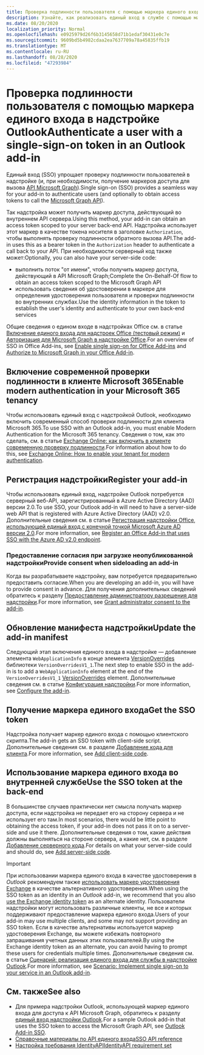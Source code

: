 ```yaml
---
title: Проверка подлинности пользователя с помощью маркера единого входа
description: Узнайте, как реализовать единый вход в службе с помощью маркера единого входа, предоставляемого надстройкой Outlook.
ms.date: 08/20/2020
localization_priority: Normal
ms.openlocfilehash: e0925979d26f6b3145658d71b1edaf30431e0c7e
ms.sourcegitcommit: 9609bd5b4982cdaa2ea7637709a78a45835ffb19
ms.translationtype: MT
ms.contentlocale: ru-RU
ms.lasthandoff: 08/28/2020
ms.locfileid: "47293984"
---
```

# <a name="authenticate-a-user-with-a-single-sign-on-token-in-an-outlook-add-in"></a><span data-ttu-id="46932-103">Проверка подлинности пользователя с помощью маркера единого входа в надстройке Outlook</span><span class="sxs-lookup"><span data-stu-id="46932-103">Authenticate a user with a single-sign-on token in an Outlook add-in</span></span>

<span data-ttu-id="46932-104">Единый вход (SSO) упрощает проверку подлинности пользователей в надстройке (и, при необходимости, получение маркеров доступа для вызова [API Microsoft Graph](/graph/overview)).</span><span class="sxs-lookup"><span data-stu-id="46932-104">Single sign-on (SSO) provides a seamless way for your add-in to authenticate users (and optionally to obtain access tokens to call the [Microsoft Graph API](/graph/overview)).</span></span>

<span data-ttu-id="46932-105">Так надстройка может получить маркер доступа, действующий во внутреннем API сервера.</span><span class="sxs-lookup"><span data-stu-id="46932-105">Using this method, your add-in can obtain an access token scoped to your server back-end API.</span></span> <span data-ttu-id="46932-106">Надстройка использует этот маркер в качестве токена носителя в заголовке `Authorization`, чтобы выполнять проверку подлинности обратного вызова API.</span><span class="sxs-lookup"><span data-stu-id="46932-106">The add-in uses this as a bearer token in the `Authorization` header to authenticate a call back to your API.</span></span> <span data-ttu-id="46932-107">При необходимости серверный код также может:</span><span class="sxs-lookup"><span data-stu-id="46932-107">Optionally, you can also have your server-side code:</span></span>

- <span data-ttu-id="46932-108">выполнить поток "от имени", чтобы получить маркер доступа, действующий в API Microsoft Graph;</span><span class="sxs-lookup"><span data-stu-id="46932-108">Complete the On-Behalf-Of flow to obtain an access token scoped to the Microsoft Graph API</span></span>
- <span data-ttu-id="46932-109">использовать сведения об удостоверении в маркере для определения удостоверения пользователя и проверки подлинности во внутренних службах.</span><span class="sxs-lookup"><span data-stu-id="46932-109">Use the identity information in the token to establish the user's identity and authenticate to your own back-end services</span></span>

<span data-ttu-id="46932-110">Общие сведения о едином входе в надстройках Office см. в статье [Включение единого входа для надстроек Office (тестовый режим)](../develop/sso-in-office-add-ins.md) и [Авторизация для Microsoft Graph в надстройке Office](../develop/authorize-to-microsoft-graph.md).</span><span class="sxs-lookup"><span data-stu-id="46932-110">For an overview of SSO in Office Add-ins, see [Enable single sign-on for Office Add-ins](../develop/sso-in-office-add-ins.md) and [Authorize to Microsoft Graph in your Office Add-in](../develop/authorize-to-microsoft-graph.md).</span></span>

## <a name="enable-modern-authentication-in-your-microsoft-365-tenancy"></a><span data-ttu-id="46932-111">Включение современной проверки подлинности в клиенте Microsoft 365</span><span class="sxs-lookup"><span data-stu-id="46932-111">Enable modern authentication in your Microsoft 365 tenancy</span></span>

<span data-ttu-id="46932-112">Чтобы использовать единый вход с надстройкой Outlook, необходимо включить современный способ проверки подлинности для клиента Microsoft 365.</span><span class="sxs-lookup"><span data-stu-id="46932-112">To use SSO with an Outlook add-in, you must enable Modern Authentication for the Microsoft 365 tenancy.</span></span> <span data-ttu-id="46932-113">Сведения о том, как это сделать, см. в статье [Exchange Online: как включить в клиенте современную проверку подлинности](https://social.technet.microsoft.com/wiki/contents/articles/32711.exchange-online-how-to-enable-your-tenant-for-modern-authentication.aspx).</span><span class="sxs-lookup"><span data-stu-id="46932-113">For information about how to do this, see [Exchange Online: How to enable your tenant for modern authentication](https://social.technet.microsoft.com/wiki/contents/articles/32711.exchange-online-how-to-enable-your-tenant-for-modern-authentication.aspx).</span></span>

## <a name="register-your-add-in"></a><span data-ttu-id="46932-114">Регистрация надстройки</span><span class="sxs-lookup"><span data-stu-id="46932-114">Register your add-in</span></span>

<span data-ttu-id="46932-115">Чтобы использовать единый вход, надстройке Outlook потребуется серверный веб-API, зарегистрированный в Azure Active Directory (AAD) версии 2.0.</span><span class="sxs-lookup"><span data-stu-id="46932-115">To use SSO, your Outlook add-in will need to have a server-side web API that is registered with Azure Active Directory (AAD) v2.0.</span></span> <span data-ttu-id="46932-116">Дополнительные сведения см. в статье [Регистрация надстройки Office, использующей единый вход с конечной точкой Microsoft Azure AD версии 2.0](../develop/register-sso-add-in-aad-v2.md).</span><span class="sxs-lookup"><span data-stu-id="46932-116">For more information, see [Register an Office Add-in that uses SSO with the Azure AD v2.0 endpoint](../develop/register-sso-add-in-aad-v2.md).</span></span>

### <a name="provide-consent-when-sideloading-an-add-in"></a><span data-ttu-id="46932-117">Предоставление согласия при загрузке неопубликованной надстройки</span><span class="sxs-lookup"><span data-stu-id="46932-117">Provide consent when sideloading an add-in</span></span>

<span data-ttu-id="46932-118">Когда вы разрабатываете надстройку, вам потребуется предварительно предоставить согласие.</span><span class="sxs-lookup"><span data-stu-id="46932-118">When you are developing an add-in, you will have to provide consent in advance.</span></span> <span data-ttu-id="46932-119">Для получения дополнительных сведений обратитесь к разделу [Предоставление администратору разрешения для надстройки](../develop/grant-admin-consent-to-an-add-in.md).</span><span class="sxs-lookup"><span data-stu-id="46932-119">For more information, see [Grant administrator consent to the add-in](../develop/grant-admin-consent-to-an-add-in.md).</span></span>

## <a name="update-the-add-in-manifest"></a><span data-ttu-id="46932-120">Обновление манифеста надстройки</span><span class="sxs-lookup"><span data-stu-id="46932-120">Update the add-in manifest</span></span>

<span data-ttu-id="46932-121">Следующий этап включения единого входа в надстройке — добавление элемента `WebApplicationInfo` в конце элемента [VersionOverrides](../reference/manifest/versionoverrides.md) библиотеки `VersionOverridesV1_1`.</span><span class="sxs-lookup"><span data-stu-id="46932-121">The next step to enable SSO in the add-in is to add a `WebApplicationInfo` element at the end of the `VersionOverridesV1_1` [VersionOverrides](../reference/manifest/versionoverrides.md) element.</span></span> <span data-ttu-id="46932-122">Дополнительные сведения см. в статье [Конфигурация надстройки](../develop/sso-in-office-add-ins.md#configure-the-add-in).</span><span class="sxs-lookup"><span data-stu-id="46932-122">For more information, see [Configure the add-in](../develop/sso-in-office-add-ins.md#configure-the-add-in).</span></span>

## <a name="get-the-sso-token"></a><span data-ttu-id="46932-123">Получение маркера единого входа</span><span class="sxs-lookup"><span data-stu-id="46932-123">Get the SSO token</span></span>

<span data-ttu-id="46932-124">Надстройка получает маркер единого входа с помощью клиентского скрипта.</span><span class="sxs-lookup"><span data-stu-id="46932-124">The add-in gets an SSO token with client-side script.</span></span> <span data-ttu-id="46932-125">Дополнительные сведения см. в разделе [Добавление кода для клиента](../develop/sso-in-office-add-ins.md#add-client-side-code).</span><span class="sxs-lookup"><span data-stu-id="46932-125">For more information, see [Add client-side code](../develop/sso-in-office-add-ins.md#add-client-side-code).</span></span>

## <a name="use-the-sso-token-at-the-back-end"></a><span data-ttu-id="46932-126">Использование маркера единого входа во внутренней службе</span><span class="sxs-lookup"><span data-stu-id="46932-126">Use the SSO token at the back-end</span></span>

<span data-ttu-id="46932-127">В большинстве случаев практически нет смысла получать маркер доступа, если надстройка не передает его на сторону сервера и не использует его там.</span><span class="sxs-lookup"><span data-stu-id="46932-127">In most scenarios, there would be little point to obtaining the access token, if your add-in does not pass it on to a server-side and use it there.</span></span> <span data-ttu-id="46932-128">Дополнительные сведения о том, какие действия должны выполняться на стороне сервера, а какие нет, см. в разделе [Добавление серверного кода](../develop/sso-in-office-add-ins.md#add-server-side-code).</span><span class="sxs-lookup"><span data-stu-id="46932-128">For details on what your server-side could and should do, see [Add server-side code](../develop/sso-in-office-add-ins.md#add-server-side-code).</span></span>

> [!IMPORTANT]
> <span data-ttu-id="46932-129">При использовании маркера единого входа в качестве удостоверения в *Outlook* рекомендуем также [использовать маркер удостоверения Exchange](authenticate-a-user-with-an-identity-token.md) в качестве альтернативного удостоверения.</span><span class="sxs-lookup"><span data-stu-id="46932-129">When using the SSO token as an identity in an *Outlook* add-in, we recommend that you also [use the Exchange identity token](authenticate-a-user-with-an-identity-token.md) as an alternate identity.</span></span> <span data-ttu-id="46932-130">Пользователи надстройки могут использовать различные клиенты, не все и которых поддерживают предоставление маркера единого входа.</span><span class="sxs-lookup"><span data-stu-id="46932-130">Users of your add-in may use multiple clients, and some may not support providing an SSO token.</span></span> <span data-ttu-id="46932-131">Если в качестве альтернативы используется маркер удостоверения Exchange, вы можете избежать повторного запрашивания учетных данных этих пользователей.</span><span class="sxs-lookup"><span data-stu-id="46932-131">By using the Exchange identity token as an alternate, you can avoid having to prompt these users for credentials multiple times.</span></span> <span data-ttu-id="46932-132">Дополнительные сведения см. в статье [Сценарий: реализация единого входа для службы в надстройке Outlook](implement-sso-in-outlook-add-in.md).</span><span class="sxs-lookup"><span data-stu-id="46932-132">For more information, see [Scenario: Implement single sign-on to your service in an Outlook add-in](implement-sso-in-outlook-add-in.md).</span></span>

## <a name="see-also"></a><span data-ttu-id="46932-133">См. также</span><span class="sxs-lookup"><span data-stu-id="46932-133">See also</span></span>

- <span data-ttu-id="46932-134">Для примера надстройки Outlook, использующей маркер единого входа для доступа к API Microsoft Graph, обратитесь к разделу [единый вход надстройки Outlook](https://github.com/OfficeDev/Outlook-Add-in-SSO).</span><span class="sxs-lookup"><span data-stu-id="46932-134">For a sample Outlook add-in that uses the SSO token to access the Microsoft Graph API, see [Outlook Add-in SSO](https://github.com/OfficeDev/Outlook-Add-in-SSO).</span></span>
- [<span data-ttu-id="46932-135">Справочные материалы по API единого входа</span><span class="sxs-lookup"><span data-stu-id="46932-135">SSO API reference</span></span>](../develop/sso-in-office-add-ins.md#sso-api-reference)
- [<span data-ttu-id="46932-136">Настройка требования IdentityAPI</span><span class="sxs-lookup"><span data-stu-id="46932-136">IdentityAPI requirement set</span></span>](../reference/requirement-sets/identity-api-requirement-sets.md)
